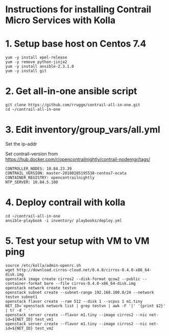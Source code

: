 # Instructions for installing Contrail Micro Services with Kolla

# 1. Setup base host on Centos 7.4
```
yum -y install epel-release
yum -y remove python-jinja2
yum -y install ansible-2.3.1.0
yum -y install git
```

# 2. Get all-in-one ansible script
```
git clone https://github.com/rrugge/contrail-all-in-one.git
cd ~/contrail-all-in-one
```

# 3. Edit inventory/group_vars/all.yml
Set the ip-addr

Set contrail-version from https://hub.docker.com/r/opencontrailnightly/contrail-nodemgr/tags/
```
CONTROLLER_NODES: 10.84.23.39
CONTRAIL_VERSION: master-20180205195538-centos7-ocata
CONTAINER_REGISTRY: opencontrailnightly
NTP_SERVER: 10.84.5.100
```

# 4. Deploy contrail with kolla

```
cd ~/contrail-all-in-one
ansible-playbook -i inventory/ playbooks/deploy.yml
```

# 5. Test your setup with VM to VM ping
```
source /etc/kolla/admin-openrc.sh
wget http://download.cirros-cloud.net/0.4.0/cirros-0.4.0-x86_64-disk.img
openstack image create cirros2 --disk-format qcow2 --public --container-format bare --file cirros-0.4.0-x86_64-disk.img                                      
openstack network create testvn
openstack subnet create --subnet-range 192.168.100.0/24 --network testvn subnet1
openstack flavor create --ram 512 --disk 1 --vcpus 1 m1.tiny
NET_ID=`openstack network list | grep testvn | awk -F '|' '{print $2}' | tr -d ' '`
openstack server create --flavor m1.tiny --image cirros2 --nic net-id=${NET_ID} test_vm1
openstack server create --flavor m1.tiny --image cirros2 --nic net-id=${NET_ID} test_vm2
```

